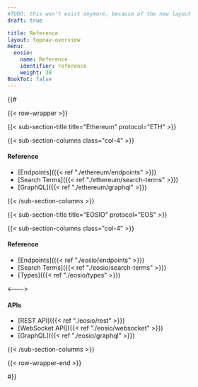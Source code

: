 ```yaml
---
#TODO: this won't exist anymore, because of the new layout
draft: true

title: Reference
layout: topnav-overview
menu:
  eosio:
    name: Reference
    identifier: reference
    weight: 30
BookToC: false
---
```


{{#

{{< row-wrapper >}}

{{< sub-section-title title="Ethereum" protocol="ETH" >}}

{{< sub-section-columns  class="col-4" >}}


#### Reference

* [Endpoints]({{< ref "./ethereum/endpoints" >}})
* [Search Terms]({{< ref "./ethereum/search-terms" >}})
* [GraphQL]({{< ref "./ethereum/graphql" >}})


{{< /sub-section-columns >}}


{{< sub-section-title title="EOSIO" protocol="EOS" >}}

{{< sub-section-columns class="col-4" >}}

#### Reference

* [Endpoints]({{< ref "./eosio/endpoints" >}})
* [Search Terms]({{< ref "./eosio/search-terms" >}})
* [Types]({{< ref "./eosio/types" >}})

<--->

#### APIs

* [REST API]({{< ref "./eosio/rest" >}})
* [WebSocket API]({{< ref "./eosio/websocket" >}})
* [GraphQL]({{< ref "./eosio/graphql" >}})

{{< /sub-section-columns >}}

{{< row-wrapper-end >}}



#}}
